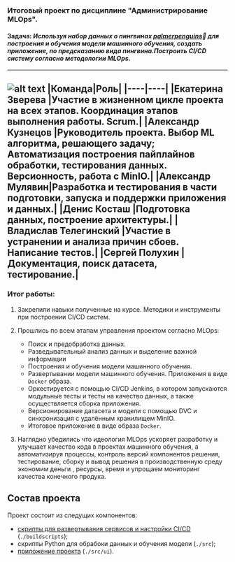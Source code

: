### **Итоговый проект по дисциплине "Администрирование MLOps".**
#### Задача: *Используя набор данных о пингвинах [palmerpenguins](https://github.com/allisonhorst/palmerpenguins):penguin: для построения и обучения модели машинного обучения, создать приложение, по предсказанию вида пингвина.Построить CI/CD систему согласно методологии MLOps*. 

---
![alt text](image.png)
|Команда|Роль|
|----|----|
|Екатерина Зверева |Участие в жизненном цикле проекта на всех этапов. Координация этапов выполнения работы. Scrum.|
|Александр Кузнецов |Руководитель проекта. Выбор ML алгоритма, решающего задачу; Автоматизация построения пайплайнов обработки, тестирования данных. Версионность, работа с MinIO.|
|Александр Мулявин|Разработка и тестирования в части подготовки, запуска и поддержки приложения и данных.|
|Денис Косташ |Подготовка данных, построение архитектуры.|
|Владислав Телегинский |Участие в устранении и анализа причин сбоев.    Написание тестов.|
|Сергей Полухин |Документация, поиск датасета, тестирование.|
---
### Итог работы:
1. Закрепили навыки полученные на курсе. Методики и инструменты при построении CI/CD систем. 
2. Прошлись по всем этапам управления проектом согласно MLOps:
   * Поиск и предобработка данных.
   * Разведывательный анализ данных и выделение важной информации
   * Построения и обучения модели машинного обучения.
   * Развертывании модели машинного обучения. Приложения в виде ```Docker``` образа.
   * Оркестируется с помощью CI/CD Jenkins, в котором запускаются модульные тесты и тесты на  качество данных, а также осуществляется сборка приложения.
   * Версионирование датасета и модели с помощью DVC и синхронизация с удалённым хранилищем MinIO.
   * Итоговое приложение в виде образа ```Docker```.

3. Наглядно убедились что идеология MLOps ускоряет разработку и улучшает качество кода в проектах машинного обучения, а автоматизируя процессы, контроль версий компонентов решения, тестирование, сборку и вывод решения в производственную среду экономим деньги , ресурсы, время и упрощаем мониторинг качества конечного продука.





## Состав проекта

Проект состоит из следущих компонентов:
- [скрипты для развертывания сервисов и настройки CI/CD](/buildscripts/README.md) (```./buildscripts```);
- скрипты Python для обрабоки данных и обучения модели (```./src```);
- [приложение проекта](/src/README.md) (```./src/ui```).
